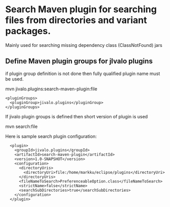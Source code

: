 # Search Maven plugin for searching files from directories and variant packages.

Mainly used for searching missing dependency class (ClassNotFound) jars

## Define Maven plugin groups for jIvalo plugins


if plugin group definition is not done then fully qualified plugin name must be used.

mvn jivalo.plugins:search-maven-plugin:file

    <pluginGroups>
      <pluginGroup>jivalo.plugins</pluginGroup>
    </pluginGroups>

If jivalo plugin groups is defined then short version of plugin is used

mvn search:file

Here is sample search plugin configuration:

      <plugin>
        <groupId>jivalo.plugins</groupId>
        <artifactId>search-maven-plugin</artifactId>
        <version>1.0-SNAPSHOT</version>
        <configuration>
          <directoryUris>
            <directoryUri>file:/home/markku/eclipse/plugins</directoryUri>
          </directoryUris>
          <fileNameToSearch>PreferenceableOption.class</fileNameToSearch>
          <strictName>false</strictName>
          <searchSubDirectories>true</searchSubDirectories>
        </configuration>
      </plugin>

